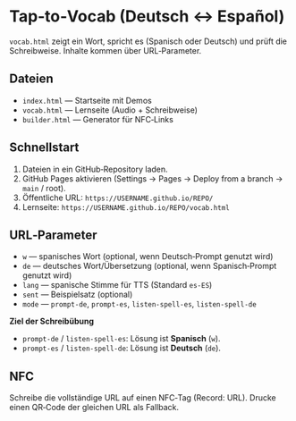 # Tap‑to‑Vocab (Deutsch ↔ Español)

`vocab.html` zeigt ein Wort, spricht es (Spanisch oder Deutsch) und prüft die Schreibweise. Inhalte kommen über URL‑Parameter.

## Dateien
- `index.html` — Startseite mit Demos
- `vocab.html` — Lernseite (Audio + Schreibweise)
- `builder.html` — Generator für NFC‑Links

## Schnellstart
1. Dateien in ein GitHub‑Repository laden.
2. GitHub Pages aktivieren (Settings → Pages → Deploy from a branch → `main` / root).
3. Öffentliche URL: `https://USERNAME.github.io/REPO/`
4. Lernseite: `https://USERNAME.github.io/REPO/vocab.html`

## URL‑Parameter
- `w`  — spanisches Wort (optional, wenn Deutsch‑Prompt genutzt wird)
- `de` — deutsches Wort/Übersetzung (optional, wenn Spanisch‑Prompt genutzt wird)
- `lang` — spanische Stimme für TTS (Standard `es-ES`)
- `sent` — Beispielsatz (optional)
- `mode` — `prompt-de`, `prompt-es`, `listen-spell-es`, `listen-spell-de`

**Ziel der Schreibübung**
- `prompt-de` / `listen-spell-es`: Lösung ist **Spanisch** (`w`).
- `prompt-es` / `listen-spell-de`: Lösung ist **Deutsch** (`de`).

## NFC
Schreibe die vollständige URL auf einen NFC‑Tag (Record: URL). Drucke einen QR‑Code der gleichen URL als Fallback.
